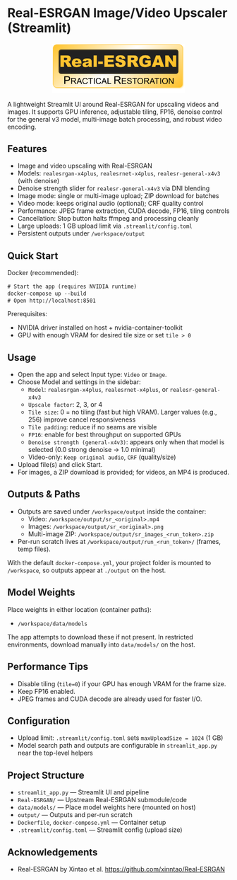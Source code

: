 # Real-ESRGAN Image/Video Upscaler (Streamlit)

<p align="center">
  <img src="Real-ESRGAN/assets/realesrgan_logo.png" alt="Real-ESRGAN" width="300"/>
</p>
A lightweight Streamlit UI around Real-ESRGAN for upscaling videos and images. It supports GPU inference, adjustable tiling, FP16, denoise control for the general v3 model, multi-image batch processing, and robust video encoding.

## Features
- Image and video upscaling with Real-ESRGAN
- Models: `realesrgan-x4plus`, `realesrnet-x4plus`, `realesr-general-x4v3` (with denoise)
- Denoise strength slider for `realesr-general-x4v3` via DNI blending
- Image mode: single or multi-image upload; ZIP download for batches
- Video mode: keeps original audio (optional); CRF quality control
- Performance: JPEG frame extraction, CUDA decode, FP16, tiling controls
- Cancellation: Stop button halts ffmpeg and processing cleanly
- Large uploads: 1 GB upload limit via `.streamlit/config.toml`
- Persistent outputs under `/workspace/output`

## Quick Start

Docker (recommended):

```
# Start the app (requires NVIDIA runtime)
docker-compose up --build
# Open http://localhost:8501
```

Prerequisites:
- NVIDIA driver installed on host + nvidia-container-toolkit
- GPU with enough VRAM for desired tile size or set `tile > 0`

## Usage

- Open the app and select Input type: `Video` or `Image`.
- Choose Model and settings in the sidebar:
  - `Model`: `realesrgan-x4plus`, `realesrnet-x4plus`, or `realesr-general-x4v3`
  - `Upscale factor`: 2, 3, or 4
  - `Tile size`: 0 = no tiling (fast but high VRAM). Larger values (e.g., 256) improve cancel responsiveness
  - `Tile padding`: reduce if no seams are visible
  - `FP16`: enable for best throughput on supported GPUs
  - `Denoise strength (general-x4v3)`: appears only when that model is selected (0.0 strong denoise → 1.0 minimal)
  - Video-only: `Keep original audio`, `CRF` (quality/size)
- Upload file(s) and click Start.
- For images, a ZIP download is provided; for videos, an MP4 is produced.

## Outputs & Paths
- Outputs are saved under `/workspace/output` inside the container:
  - Video: `/workspace/output/sr_<original>.mp4`
  - Images: `/workspace/output/sr_<original>.png`
  - Multi-image ZIP: `/workspace/output/sr_images_<run_token>.zip`
- Per-run scratch lives at `/workspace/output/run_<run_token>/` (frames, temp files).

With the default `docker-compose.yml`, your project folder is mounted to `/workspace`, so outputs appear at `./output` on the host.

## Model Weights
Place weights in either location (container paths):
- `/workspace/data/models`

The app attempts to download these if not present. In restricted environments, download manually into `data/models/` on the host.

## Performance Tips
- Disable tiling (`tile=0`) if your GPU has enough VRAM for the frame size.
- Keep FP16 enabled.
- JPEG frames and CUDA decode are already used for faster I/O.


## Configuration
- Upload limit: `.streamlit/config.toml` sets `maxUploadSize = 1024` (1 GB)
- Model search path and outputs are configurable in `streamlit_app.py` near the top-level helpers


## Project Structure
- `streamlit_app.py` — Streamlit UI and pipeline
- `Real-ESRGAN/` — Upstream Real-ESRGAN submodule/code
- `data/models/` — Place model weights here (mounted on host)
- `output/` — Outputs and per-run scratch
- `Dockerfile`, `docker-compose.yml` — Container setup
- `.streamlit/config.toml` — Streamlit config (upload size)

## Acknowledgements
- Real-ESRGAN by Xintao et al. https://github.com/xinntao/Real-ESRGAN

